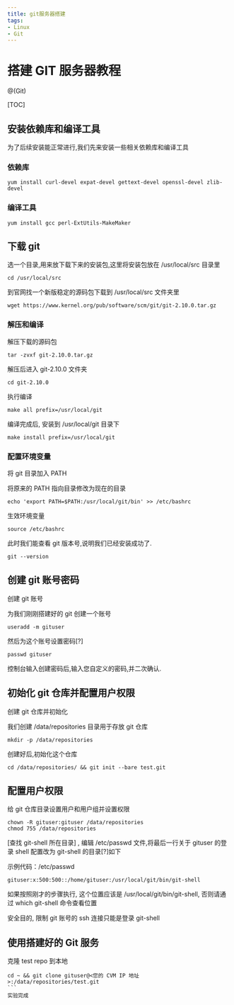 ```yaml
---
title: git服务器搭建
tags:
- Linux
- Git
---
```

# 搭建 GIT 服务器教程

@(Git)

[TOC]

## 安装依赖库和编译工具

为了后续安装能正常进行,我们先来安装一些相关依赖库和编译工具
### 依赖库
```
yum install curl-devel expat-devel gettext-devel openssl-devel zlib-devel
```
### 编译工具

```
yum install gcc perl-ExtUtils-MakeMaker
```
## 下载 git

选一个目录,用来放下载下来的安装包,这里将安装包放在 /usr/local/src 目录里
```
cd /usr/local/src
```
到官网找一个新版稳定的源码包下载到 /usr/local/src 文件夹里
```
wget https://www.kernel.org/pub/software/scm/git/git-2.10.0.tar.gz
```
### 解压和编译

解压下载的源码包
```
tar -zvxf git-2.10.0.tar.gz
```
解压后进入 git-2.10.0 文件夹
```
cd git-2.10.0
```
执行编译

```
make all prefix=/usr/local/git
```
编译完成后, 安装到 /usr/local/git 目录下

```
make install prefix=/usr/local/git
```
### 配置环境变量


将 git 目录加入 PATH

将原来的 PATH 指向目录修改为现在的目录

```
echo 'export PATH=$PATH:/usr/local/git/bin' >> /etc/bashrc
```
生效环境变量

```
source /etc/bashrc
```
此时我们能查看 git 版本号,说明我们已经安装成功了.

```
git --version
```
## 创建 git 账号密码

创建 git 账号

为我们刚刚搭建好的 git 创建一个账号

```
useradd -m gituser
```
然后为这个账号设置密码[?]

```
passwd gituser
```

控制台输入创建密码后,输入您自定义的密码,并二次确认.

## 初始化 git 仓库并配置用户权限

创建 git 仓库并初始化

我们创建 /data/repositories 目录用于存放 git 仓库

```
mkdir -p /data/repositories
```
创建好后,初始化这个仓库

```
cd /data/repositories/ && git init --bare test.git
```
## 配置用户权限

给 git 仓库目录设置用户和用户组并设置权限
```
chown -R gituser:gituser /data/repositories
chmod 755 /data/repositories
```
[查找 git-shell 所在目录] , 编辑 /etc/passwd 文件,将最后一行关于 gituser 的登录 shell 配置改为 git-shell 的目录[?]如下

示例代码：/etc/passwd
```
gituser:x:500:500::/home/gituser:/usr/local/git/bin/git-shell
```
如果按照刚才的步骤执行, 这个位置应该是 /usr/local/git/bin/git-shell, 否则请通过 which git-shell 命令查看位置


安全目的, 限制 git 账号的 ssh 连接只能是登录 git-shell

## 使用搭建好的 Git 服务

克隆 test repo 到本地
````
cd ~ && git clone gituser@<您的 CVM IP 地址>:/data/repositories/test.git
```
实验完成